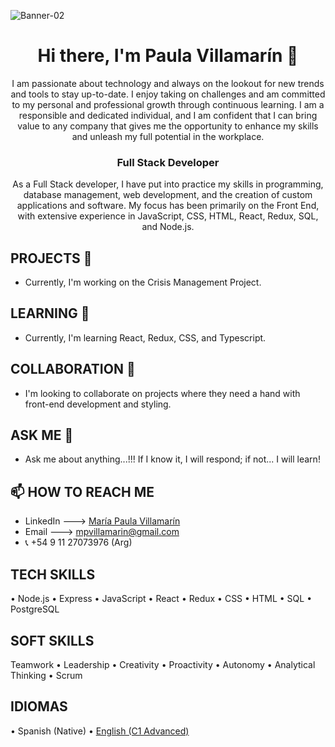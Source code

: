 ![Banner-02](https://github.com/mpvilamarin/mpvilamarin/assets/122390789/ce88d481-b37a-4457-8fb3-417a029cb39a)

<h1 align="center"> 
  Hi there, I'm Paula Villamarín 👋
</h1>
<div align="center">

I am passionate about technology and always on the lookout for new trends and tools to stay up-to-date. I enjoy taking on challenges and am committed to my personal and professional growth through continuous learning. I am a responsible and dedicated individual, and I am confident that I can bring value to any company that gives me the opportunity to enhance my skills and unleash my full potential in the workplace.

<h3 aling= "center">Full Stack Developer</h3>
  
As a Full Stack developer, I have put into practice my skills in programming, database management, web development, and the creation of custom applications and software. My focus has been primarily on the Front End, with extensive experience in JavaScript, CSS, HTML, React, Redux, SQL, and Node.js.

</div>

## PROJECTS 🔭 

- Currently, I'm working on the Crisis Management Project.

## LEARNING 🌱

- Currently, I'm learning React, Redux, CSS, and Typescript.

## COLLABORATION 👯

- I'm looking to collaborate on projects where they need a hand with front-end development and styling.

## ASK ME 💬

- Ask me about anything...!!! If I know it, I will respond; if not... I will learn!

## 📫 HOW TO REACH ME
  - LinkedIn ---> [María Paula Villamarín](https://www.linkedin.com/in/mar%C3%ADa-paula-villamarin-543599222/)
  - Email ---> mpvillamarin@gmail.com
  - 📞 +54 9 11 27073976 (Arg)

## TECH SKILLS

• Node.js • Express • JavaScript • React • Redux • CSS • HTML • SQL • PostgreSQL

## SOFT SKILLS

Teamwork • Leadership • Creativity • Proactivity • Autonomy • Analytical Thinking • Scrum

## IDIOMAS

• Spanish (Native) • [English (C1 Advanced)](https://www.efset.org/cert/58hxLq)
